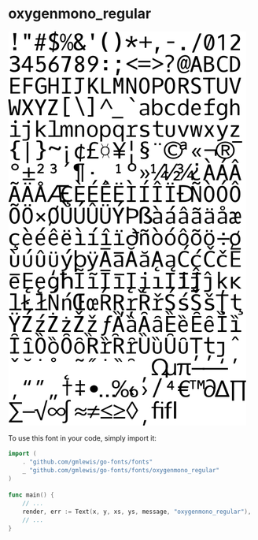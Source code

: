 # oxygenmono_regular

![oxygenmono_regular](oxygenmono_regular.png)

To use this font in your code, simply import it:

```go
import (
	. "github.com/gmlewis/go-fonts/fonts"
	_ "github.com/gmlewis/go-fonts/fonts/oxygenmono_regular"
)

func main() {
	// ...
	render, err := Text(x, y, xs, ys, message, "oxygenmono_regular"),
	// ...
}
```

